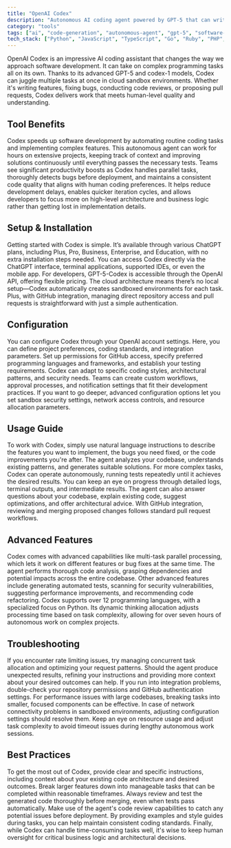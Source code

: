 ```yaml
---
title: "OpenAI Codex"
description: "Autonomous AI coding agent powered by GPT-5 that can write features, fix bugs, and manage entire software engineering workflows"
category: "tools"
tags: ["ai", "code-generation", "autonomous-agent", "gpt-5", "software-engineering", "bug-fixing", "pull-requests", "testing"]
tech_stack: ["Python", "JavaScript", "TypeScript", "Go", "Ruby", "PHP", "Swift", "Shell", "GitHub", "Terminal", "IDE"]
---
```


OpenAI Codex is an impressive AI coding assistant that changes the way we approach software development. It can take on complex programming tasks all on its own. Thanks to its advanced GPT-5 and codex-1 models, Codex can juggle multiple tasks at once in cloud sandbox environments. Whether it's writing features, fixing bugs, conducting code reviews, or proposing pull requests, Codex delivers work that meets human-level quality and understanding.

## Tool Benefits

Codex speeds up software development by automating routine coding tasks and implementing complex features. This autonomous agent can work for hours on extensive projects, keeping track of context and improving solutions continuously until everything passes the necessary tests. Teams see significant productivity boosts as Codex handles parallel tasks, thoroughly detects bugs before deployment, and maintains a consistent code quality that aligns with human coding preferences. It helps reduce development delays, enables quicker iteration cycles, and allows developers to focus more on high-level architecture and business logic rather than getting lost in implementation details.

## Setup & Installation

Getting started with Codex is simple. It’s available through various ChatGPT plans, including Plus, Pro, Business, Enterprise, and Education, with no extra installation steps needed. You can access Codex directly via the ChatGPT interface, terminal applications, supported IDEs, or even the mobile app. For developers, GPT-5-Codex is accessible through the OpenAI API, offering flexible pricing. The cloud architecture means there’s no local setup—Codex automatically creates sandboxed environments for each task. Plus, with GitHub integration, managing direct repository access and pull requests is straightforward with just a simple authentication.

## Configuration

You can configure Codex through your OpenAI account settings. Here, you can define project preferences, coding standards, and integration parameters. Set up permissions for GitHub access, specify preferred programming languages and frameworks, and establish your testing requirements. Codex can adapt to specific coding styles, architectural patterns, and security needs. Teams can create custom workflows, approval processes, and notification settings that fit their development practices. If you want to go deeper, advanced configuration options let you set sandbox security settings, network access controls, and resource allocation parameters.

## Usage Guide

To work with Codex, simply use natural language instructions to describe the features you want to implement, the bugs you need fixed, or the code improvements you're after. The agent analyzes your codebase, understands existing patterns, and generates suitable solutions. For more complex tasks, Codex can operate autonomously, running tests repeatedly until it achieves the desired results. You can keep an eye on progress through detailed logs, terminal outputs, and intermediate results. The agent can also answer questions about your codebase, explain existing code, suggest optimizations, and offer architectural advice. With GitHub integration, reviewing and merging proposed changes follows standard pull request workflows.

## Advanced Features

Codex comes with advanced capabilities like multi-task parallel processing, which lets it work on different features or bug fixes at the same time. The agent performs thorough code analysis, grasping dependencies and potential impacts across the entire codebase. Other advanced features include generating automated tests, scanning for security vulnerabilities, suggesting performance improvements, and recommending code refactoring. Codex supports over 12 programming languages, with a specialized focus on Python. Its dynamic thinking allocation adjusts processing time based on task complexity, allowing for over seven hours of autonomous work on complex projects.

## Troubleshooting

If you encounter rate limiting issues, try managing concurrent task allocation and optimizing your request patterns. Should the agent produce unexpected results, refining your instructions and providing more context about your desired outcomes can help. If you run into integration problems, double-check your repository permissions and GitHub authentication settings. For performance issues with large codebases, breaking tasks into smaller, focused components can be effective. In case of network connectivity problems in sandboxed environments, adjusting configuration settings should resolve them. Keep an eye on resource usage and adjust task complexity to avoid timeout issues during lengthy autonomous work sessions.

## Best Practices

To get the most out of Codex, provide clear and specific instructions, including context about your existing code architecture and desired outcomes. Break larger features down into manageable tasks that can be completed within reasonable timeframes. Always review and test the generated code thoroughly before merging, even when tests pass automatically. Make use of the agent's code review capabilities to catch any potential issues before deployment. By providing examples and style guides during tasks, you can help maintain consistent coding standards. Finally, while Codex can handle time-consuming tasks well, it's wise to keep human oversight for critical business logic and architectural decisions.